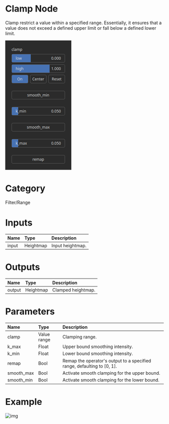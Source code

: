 
Clamp Node
==========


Clamp restrict a value within a specified range. Essentially, it ensures that a value does not exceed a defined upper limit or fall below a defined lower limit.



![img](../../images/nodes/Clamp_settings.png)


# Category


Filter/Range
# Inputs

|Name|Type|Description|
| :--- | :--- | :--- |
|input|Heightmap|Input heightmap.|

# Outputs

|Name|Type|Description|
| :--- | :--- | :--- |
|output|Heightmap|Clamped heightmap.|

# Parameters

|Name|Type|Description|
| :--- | :--- | :--- |
|clamp|Value range|Clamping range.|
|k_max|Float|Upper bound smoothing intensity.|
|k_min|Float|Lower bound smoothing intensity.|
|remap|Bool|Remap the operator's output to a specified range, defaulting to [0, 1].|
|smooth_max|Bool|Activate smooth clamping for the upper bound.|
|smooth_min|Bool|Activate smooth clamping for the lower bound.|

# Example


![img](../../images/nodes/Clamp.png)

